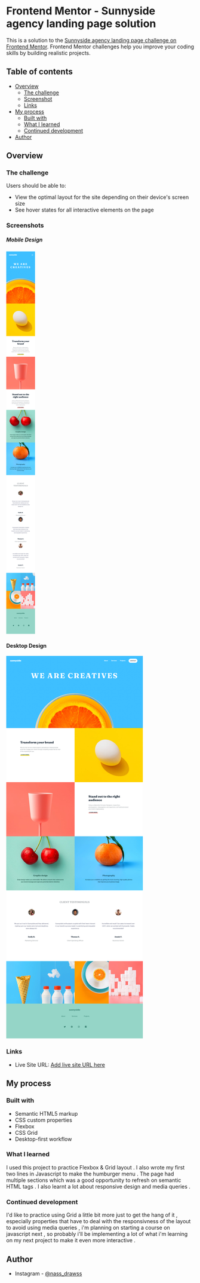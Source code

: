 # Frontend Mentor - Sunnyside agency landing page solution

This is a solution to the [Sunnyside agency landing page challenge on Frontend Mentor](https://www.frontendmentor.io/challenges/sunnyside-agency-landing-page-7yVs3B6ef). Frontend Mentor challenges help you improve your coding skills by building realistic projects.

## Table of contents

- [Overview](#overview)
  - [The challenge](#the-challenge)
  - [Screenshot](#screenshot)
  - [Links](#links)
- [My process](#my-process)
  - [Built with](#built-with)
  - [What I learned](#what-i-learned)
  - [Continued development](#continued-development)
- [Author](#author)



## Overview

### The challenge

Users should be able to:

- View the optimal layout for the site depending on their device's screen size
- See hover states for all interactive elements on the page

### Screenshots
##### Mobile Design
![Mobile Design :](./screenshots/screenshot--mobile.png)
#### Desktop Design
![Desktop Design :](./screenshots/screenshot--desktop.png)


### Links

- Live Site URL: [Add live site URL here](https://bit.ly/3vpohE7)

## My process

### Built with

- Semantic HTML5 markup
- CSS custom properties
- Flexbox
- CSS Grid
- Desktop-first workflow

### What I learned

I used this project to practice Flexbox & Grid layout . I also wrote my first two lines in Javascript to make the humburger menu . The page had multiple sections which was a good opportunity to refresh on semantic HTML tags . I also learnt a lot about responsive design and media queries .

### Continued development

I'd like to practice using Grid a little bit more just to get the hang of it , especially properties that have to deal with the responsivness of the layout to avoid using media queries , i'm planning on starting a course on javascript next , so probably i'll be implementing a lot of what i'm learning on my next project to make it even more interactive .

## Author

- Instagram - [@nass_drawss](https://www.instagram.com/nass_drawss)
